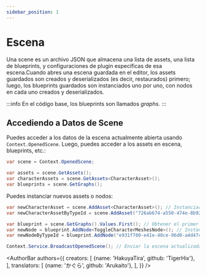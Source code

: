 ```yaml
---
sidebar_position: 1
---
```


# Escena

Una scene es un archivo JSON que almacena una lista de assets, una lista de blueprints, y configuraciones de plugin específicas de esa escena.Cuando abres una escena guardada en el editor, los assets guardados son creados y deserializados (es decir, restaurados) primero; luego, los blueprints guardados son instanciados uno por uno, con nodos en cada uno creados y deserializados.

:::info
En el código base, los blueprints son llamados _graphs_.
:::

## Accediendo a Datos de Scene

Puedes acceder a los datos de la escena actualmente abierta usando `Context.OpenedScene`. Luego, puedes acceder a los assets en escena, blueprints, etc.:

```csharp
var scene = Context.OpenedScene;

var assets = scene.GetAssets();
var characterAssets = scene.GetAssets<CharacterAsset>();
var blueprints = scene.GetGraphs();
```

Puedes instanciar nuevos assets o nodos:

```csharp
var newCharacterAsset = scene.AddAsset<CharacterAsset>(); // Instanciar un nuevo asset de personaje
var newCharacterAssetByTypeId = scene.AddAsset("726ab674-a550-474e-8b92-66526a5ad55e"); // Instanciar un nuevo asset de personaje por ID de tipo

var blueprint = scene.GetGraphs().Values.First(); // Obtener el primer blueprint en la escena
var newNode = blueprint.AddNode<ToggleCharacterMeshesNode>(); // Instanciar un nuevo nodo
var newNodeByTypeId = blueprint.AddNode("e931f780-e41e-40ce-96d0-a4d47ca64853"); // Instanciar un nuevo nodo por ID de tipo

Context.Service.BroadcastOpenedScene(); // Enviar la escena actualizada al editor
```

<AuthorBar authors={{
creators: [
{name: 'HakuyaTira', github: 'TigerHix'},
],
translators: [
{name: 'かぐら', github: 'Arukaito'},
],
}} />
